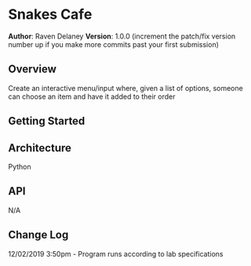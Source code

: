 # Snakes Cafe

**Author**: Raven Delaney
**Version**: 1.0.0 (increment the patch/fix version number up if you make more commits past your first submission)

## Overview
Create an interactive menu/input where, given a list of options, someone can choose an item and have it added to their order

## Getting Started
<!-- What are the steps that a user must take in order to build this app on their own machine and get it running? -->


## Architecture
<!-- Provide a detailed description of the application design. What technologies (languages, libraries, etc) you're using, and any other relevant design information. This is also an area which you can include any visuals; flow charts, example usage gifs, screen captures, etc.-->
Python

## API
<!-- Provide detailed instructions for your applications usage. This should include any methods or endpoints available to the user/client/developer. Each section should be formatted to provide clear syntax for usage, example calls including input data requirements and options, and example responses or return values. -->
N/A

## Change Log
<!-- Use this are to document the iterative changes made to your application as each feature is successfully implemented. Use time stamps. Here's an example:

01-01-2001 4:59pm - Added functionality to add and delete some things.
-->
12/02/2019 3:50pm - Program runs according to lab specifications
